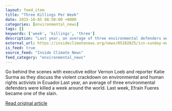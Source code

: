 ```yaml
---
layout: feed_item
title: "Three Killings Per Week"
date: 2025-10-05 08:50:00 +0000
categories: [environmental_news]
tags: []
keywords: ['week', 'killings', 'three']
description: "Last year, an average of three environmental defenders were killed a week around the world"
external_url: https://insideclimatenews.org/news/05102025/icn-sunday-morning-three-killings-per-week/
is_feed: true
source_feed: "Inside Climate News"
feed_category: "environmental_news"
---
```


Go behind the scenes with executive editor Vernon Loeb and reporter Katie Surma as they discuss the violent crackdown on environmental and human rights activists in Ecuador.Last year, an average of three environmental defenders were killed a week around the world. Last week, Efraín Fueres became one of the slain.

[Read original article](https://insideclimatenews.org/news/05102025/icn-sunday-morning-three-killings-per-week/)
